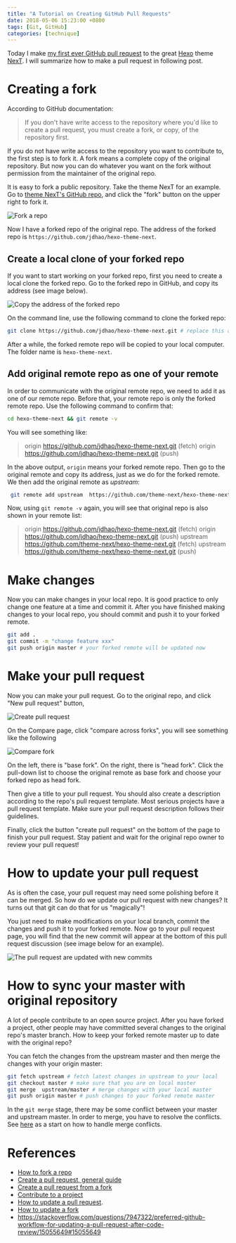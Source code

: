 ```yaml
---
title: "A Tutorial on Creating GitHub Pull Requests"
date: 2018-05-06 15:23:00 +0800
tags: [Git, GitHub]
categories: [technique]
---
```


Today I make [my first ever GitHub pull request](https://github.com/theme-next/hexo-theme-next/pull/275)
to the great [Hexo](https://github.com/hexojs/hexo) theme [NexT](https://github.com/theme-next/hexo-theme-next).
I will summarize how to make a pull request in following post.

<!-- more -->

# Creating a fork

According to GitHub documentation:

> If you don't have write access to the repository where you'd like to create a
pull request, you must create a fork, or copy, of the repository first.

If you do not have write access to the repository you want to contribute to,
the first step is to fork it. A fork means a complete copy of the original
repository. But now you can do whatever you want on the fork without permission
from the maintainer of the original repo.

It is easy to fork a public repository. Take the theme NexT for an example. Go
to [theme NexT's GitHub repo](https://github.com/theme-next/hexo-theme-next),
and click the "fork" button on the upper right to fork it.

<img src="https://blog-resource-1257868508.file.myqcloud.com/18-5-6/84931782.jpg"
         title="Fork a repo"
         style="float: middle;">

Now I have a forked repo of the original repo. The address of the forked repo
is `https://github.com/jdhao/hexo-theme-next`.

## Create a local clone of your forked repo

If you want to start working on your forked repo, first you need to create a
local clone the forked repo. Go to the forked repo in GitHub, and copy its
address (see image below).

<img src="https://blog-resource-1257868508.file.myqcloud.com/18-5-6/76914420.jpg"
         title="Copy the address of the forked repo"
         style="float: middle;">

On the command line, use the following command to clone the forked repo:

```sh
git clone https://github.com/jdhao/hexo-theme-next.git # replace this address with your actual address
```

After a while, the forked remote repo will be copied to your local computer.
The folder name is `hexo-theme-next`.

## Add original remote repo as one of your remote

In order to communicate with the original remote repo, we need to add it as one
of our remote repo. Before that, your remote repo is only the forked remote
repo. Use the following command to confirm that:

```sh
cd hexo-theme-next && git remote -v
```

You will see something like:

>origin  https://github.com/jdhao/hexo-theme-next.git (fetch)
>origin  https://github.com/jdhao/hexo-theme-next.git (push)

In the above output, `origin` means your forked remote repo. Then go to the
original remote and copy its address, just as we do for the forked remote. We
then add the original remote as *upstream*:

```sh
 git remote add upstream  https://github.com/theme-next/hexo-theme-next.git
```

Now, using `git remote -v` again, you will see that original repo is also shown
in your remote list:

> origin  https://github.com/jdhao/hexo-theme-next.git (fetch)
> origin  https://github.com/jdhao/hexo-theme-next.git (push)
> upstream        https://github.com/theme-next/hexo-theme-next.git (fetch)
> upstream        https://github.com/theme-next/hexo-theme-next.git (push)

# Make changes

Now you can make changes in your local repo. It is good practice to only change
one feature at a time and commit it. After you have finished making changes to
your local repo, you should commit and push it to your forked remote.

```sh
git add .
git commit -m "change feature xxx"
git push origin master # your forked remote will be updated now
```

# Make your pull request

Now you can make your pull request. Go to the original repo, and click "New
pull request" button,

<img src="https://blog-resource-1257868508.file.myqcloud.com/18-5-6/52775499.jpg"
         title="Create pull request"
         style="float: middle;">

On the Compare page, click "compare across forks", you will see something like
the following

<img src="https://blog-resource-1257868508.file.myqcloud.com/18-5-6/2016217.jpg"
         title="Compare fork"
         style="float: middle;">

On the left, there is "base fork". On the right, there is "head fork". Click
the pull-down list to choose the original remote as base fork and choose your
forked repo as head fork.

Then give a title to your pull request. You should also create a description
according to the repo's pull request template. Most serious projects have a
pull request template. Make sure your pull request description follows their
guidelines.

Finally, click the button "create pull request" on the bottom of the page to
finish your pull request. Stay patient and wait for the original repo owner to
review your pull request!

# How to update your pull request

As is often the case, your pull request may need some polishing before it can
be merged. So how do we update our pull request with new changes? It turns out
that git can do that for us "magically"!

You just need to make modifications on your local branch, commit the changes
and push it to your forked remote. Now go to your pull request page, you will
find that the new commit will appear at the bottom of this pull request
discussion (see image below for an example).

<img src="https://blog-resource-1257868508.file.myqcloud.com/18-5-9/97610550.jpg"
         title="The pull request are updated with new commits"
         style="float: middle;">

# How to sync your master with original repository

A lot of people contribute to an open source project. After you have forked a
project, other people may have committed several changes to the original repo's
master branch. How to keep your forked remote master up to date with the
original repo?

You can fetch the changes from the upstream master and then merge the changes
with your origin master:

```bash
git fetch upstream # fetch latest changes in upstream to your local
git checkout master # make sure that you are on local master
git merge  upstream/master # merge changes with your local master
git push origin master # push changes to your forked remote master
```

In the `git merge` stage, there may be some conflict between your master and
upstream master. In order to merge, you have to resolve the conflicts. See
[here](https://help.github.com/articles/resolving-a-merge-conflict-using-the-command-line/) as a start on how to handle merge conflicts.

# References

+ [How to fork a repo](https://help.github.com/articles/fork-a-repo/#platform-windows)
+ [Create a pull request, general guide](https://help.github.com/articles/creating-a-pull-request/#)
+ [Create a pull request from a fork](https://help.github.com/articles/creating-a-pull-request-from-a-fork/)
+ [Contribute to a project](https://git-scm.com/book/en/v2/GitHub-Contributing-to-a-Project)
+ [How to update a pull request](https://stackoverflow.com/questions/9790448/how-to-update-a-pull-request-from-forked-repo).
+ [How to update a fork](https://stackoverflow.com/questions/7244321/how-do-i-update-a-github-forked-repository/7244456#7244456)
+ <https://stackoverflow.com/questions/7947322/preferred-github-workflow-for-updating-a-pull-request-after-code-review/15055649#15055649>
